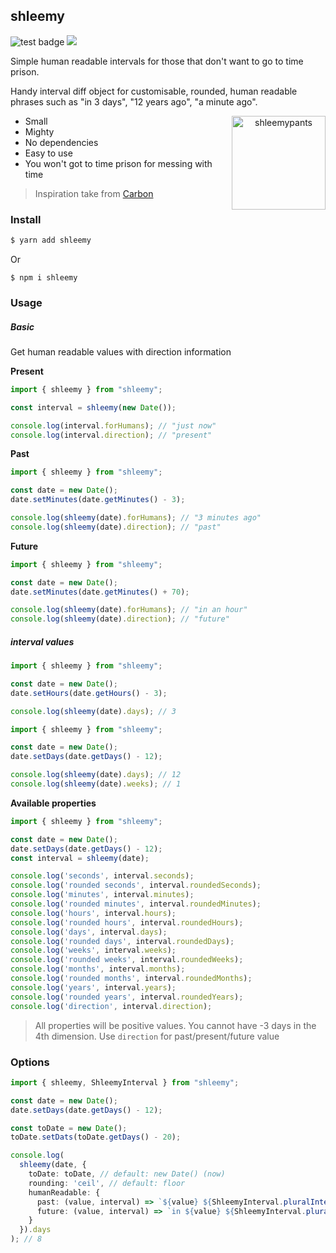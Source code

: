 ## shleemy
<p>
  <img src="https://github.com/bashleigh/shleemy/workflows/Tests/badge.svg" alt="test badge"/>
  <a href="https://www.npmjs.com/package/shleemy"><img src="https://img.shields.io/npm/v/shleemy.svg"/></a>
</p>

<p>Simple human readable intervals for those that don't want to go to time prison.</p>
<p>Handy interval diff object for customisable, rounded, human readable phrases such as "in 3 days", "12 years ago", "a minute ago".</p>

<p align="center">
  <a target="_blank" href="https://rickandmorty.fandom.com/wiki/Shleemypants">
    <img align="right" width="150" src="https://static.wikia.nocookie.net/rickandmorty/images/4/4d/Shleemy.png/revision/latest/scale-to-width-down/310?cb=20190830174941" alt="shleemypants"/>
  </a>

   - Small
   - Mighty 
   - No dependencies
   - Easy to use
   - You won't got to time prison for messing with time
</p>

> Inspiration take from [Carbon](https://github.com/briannesbitt/carbon)

### Install

```bash
$ yarn add shleemy
```

Or 

```npm
$ npm i shleemy
```

### Usage

##### Basic

Get human readable values with direction information

**Present**
```ts
import { shleemy } from "shleemy";

const interval = shleemy(new Date());

console.log(interval.forHumans); // "just now"
console.log(interval.direction); // "present"
```
**Past**
```ts
import { shleemy } from "shleemy";

const date = new Date();
date.setMinutes(date.getMinutes() - 3);

console.log(shleemy(date).forHumans); // "3 minutes ago"
console.log(shleemy(date).direction); // "past"
```
**Future**
```ts
import { shleemy } from "shleemy";

const date = new Date();
date.setMinutes(date.getMinutes() + 70);

console.log(shleemy(date).forHumans); // "in an hour"
console.log(shleemy(date).direction); // "future"
```

##### interval values

```ts
import { shleemy } from "shleemy";

const date = new Date();
date.setHours(date.getHours() - 3);

console.log(shleemy(date).days); // 3
```

```ts
import { shleemy } from "shleemy";

const date = new Date();
date.setDays(date.getDays() - 12);

console.log(shleemy(date).days); // 12
console.log(shleemy(date).weeks); // 1
```
**Available properties**

```ts
import { shleemy } from "shleemy";

const date = new Date();
date.setDays(date.getDays() - 12);
const interval = shleemy(date);

console.log('seconds', interval.seconds);
console.log('rounded seconds', interval.roundedSeconds);
console.log('minutes', interval.minutes);
console.log('rounded minutes', interval.roundedMinutes);
console.log('hours', interval.hours);
console.log('rounded hours', interval.roundedHours);
console.log('days', interval.days);
console.log('rounded days', interval.roundedDays);
console.log('weeks', interval.weeks);
console.log('rounded weeks', interval.roundedWeeks);
console.log('months', interval.months);
console.log('rounded months', interval.roundedMonths);
console.log('years', interval.years);
console.log('rounded years', interval.roundedYears);
console.log('direction', interval.direction);
```
> All properties will be positive values. You cannot have -3 days in the 4th dimension. Use `direction` for past/present/future value

### Options

```ts
import { shleemy, ShleemyInterval } from "shleemy";

const date = new Date();
date.setDays(date.getDays() - 12);

const toDate = new Date();
toDate.setDats(toDate.getDays() - 20);

console.log(
  shleemy(date, {
    toDate: toDate, // default: new Date() (now)
    rounding: 'ceil', // default: floor
    humanReadable: {
      past: (value, interval) => `${value} ${ShleemyInterval.pluralInterval(value, interval)} yonders ago`, // default: ShleemyInterval.toHumanReadablePast
      future: (value, interval) => `in ${value} ${ShleemyInterval.pluralInterval(value, interval)} and you get the idea`, // default: ShleemyInterval.toHumanReadableFuture
    }
  }).days
); // 8
```